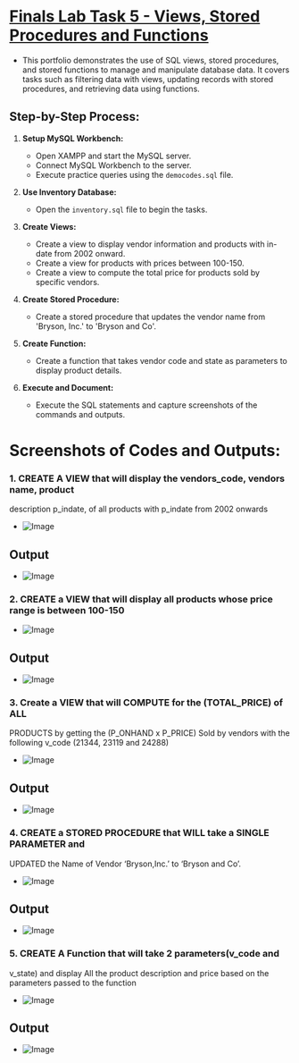 # [Finals Lab Task 5 - Views, Stored Procedures and Functions](https://github.com/user-attachments/files/20127326/Finals.Lab.Task.5.-.Manarang.doc)
- This portfolio demonstrates the use of SQL views, stored procedures, and stored functions to manage and manipulate database data. It covers tasks such as filtering data with views, updating records with stored procedures, and retrieving data using functions.

## Step-by-Step Process:
1. **Setup MySQL Workbench:**

   * Open XAMPP and start the MySQL server.
   * Connect MySQL Workbench to the server.
   * Execute practice queries using the `democodes.sql` file.

2. **Use Inventory Database:**

   * Open the `inventory.sql` file to begin the tasks.

3. **Create Views:**

   * Create a view to display vendor information and products with in-date from 2002 onward.
   * Create a view for products with prices between 100-150.
   * Create a view to compute the total price for products sold by specific vendors.

4. **Create Stored Procedure:**

   * Create a stored procedure that updates the vendor name from 'Bryson, Inc.' to 'Bryson and Co'.

5. **Create Function:**

   * Create a function that takes vendor code and state as parameters to display product details.

6. **Execute and Document:**

   * Execute the SQL statements and capture screenshots of the commands and outputs.

# Screenshots of Codes and Outputs:
### 1. CREATE A VIEW that will display the vendors_code, vendors name, product
description p_indate, of all products with p_indate from 2002 onwards
- ![Image](https://github.com/user-attachments/assets/249275e6-d2f6-4f09-b510-6cd08c9313bd)

## Output
- ![Image](https://github.com/user-attachments/assets/0bb8bb1d-c472-45c5-9f99-58cefd54edd1)

### 2. CREATE a VIEW that will display all products whose price range is between 100-150
- ![Image](https://github.com/user-attachments/assets/52cc906f-2bee-40ef-8984-bc95d9fc41a2)

## Output
- ![Image](https://github.com/user-attachments/assets/bddffe46-fd96-445f-bd0e-f393656c5f76)

### 3. Create a VIEW that will COMPUTE for the (TOTAL_PRICE) of ALL
PRODUCTS by getting the (P_ONHAND x P_PRICE) Sold by vendors with
the following v_code (21344, 23119 and 24288)
- ![Image](https://github.com/user-attachments/assets/f16c765d-414b-46cf-8126-596e0ac697aa)
## Output
- ![Image](https://github.com/user-attachments/assets/e4fdd94d-f0e6-4a46-b8d8-d0b599b28af5)

### 4. CREATE a STORED PROCEDURE that WILL take a SINGLE PARAMETER and
UPDATED the Name of Vendor ‘Bryson,Inc.’ to ‘Bryson and Co’.
- ![Image](https://github.com/user-attachments/assets/1b56e89a-7816-42f7-8b93-00cc7a8ac21f)
## Output
- ![Image](https://github.com/user-attachments/assets/9327d62a-d0de-4937-abb5-a986e7eaed9d)

### 5. CREATE A Function that will take 2 parameters(v_code and
v_state) and display All the product description and price based on
the parameters passed to the function
- ![Image](https://github.com/user-attachments/assets/8d450dce-b097-43db-b18f-4b1d4b9ebc5e)
## Output
- ![Image](https://github.com/user-attachments/assets/4f949477-bdff-4e72-9a5e-0daef59af771)
